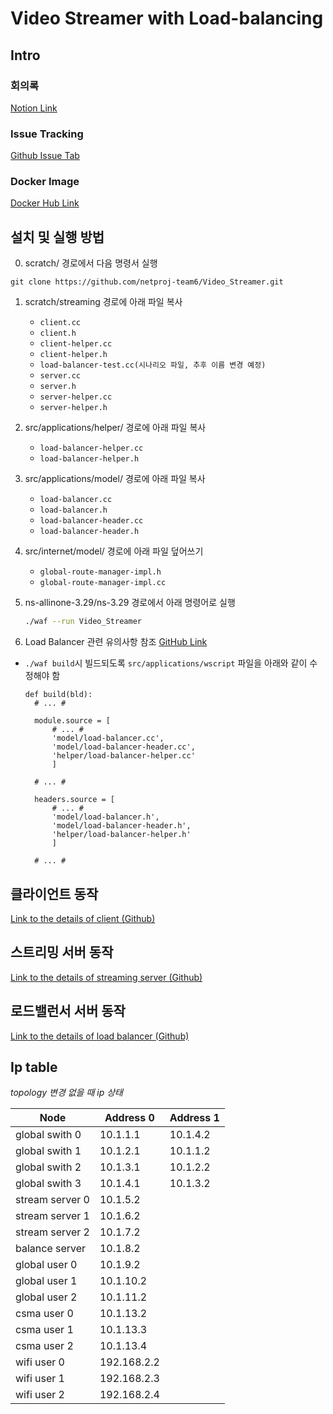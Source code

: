 # Video Streamer with Load-balancing

## Intro

### 회의록

[Notion Link](https://jonjjon.notion.site/jonjjon/6-1058851269db476c9ceeba7f8f121e94)

### Issue Tracking

[Github Issue Tab](https://github.com/netproj-team6/Video_Streamer/issues?q=is%3Aissue+is%3Aclosed)

### Docker Image

[Docker Hub Link](https://hub.docker.com/repository/docker/jonjjon/network_project_team6/general)

## 설치 및 실행 방법

0. scratch/ 경로에서 다음 명령서 실행
```
git clone https://github.com/netproj-team6/Video_Streamer.git
```

1. scratch/streaming 경로에 아래 파일 복사

   - ```client.cc```
   - ```client.h```
   - ```client-helper.cc```
   - ```client-helper.h```
   - ```load-balancer-test.cc(시나리오 파일, 추후 이름 변경 예정)```
   - ```server.cc```
   - ```server.h```
   - ```server-helper.cc```
   - ```server-helper.h```

2. src/applications/helper/ 경로에 아래 파일 복사

   - ```load-balancer-helper.cc```
   - ```load-balancer-helper.h```

3. src/applications/model/ 경로에 아래 파일 복사

   - ```load-balancer.cc```
   - ```load-balancer.h```
   - ```load-balancer-header.cc```
   - ```load-balancer-header.h```

4. src/internet/model/ 경로에 아래 파일 덮어쓰기

   - ```global-route-manager-impl.h```
   - ```global-route-manager-impl.cc```

5. ns-allinone-3.29/ns-3.29 경로에서 아래 명령어로 실행

   ```bash
   ./waf --run Video_Streamer
   ```

6. Load Balancer 관련 유의사항 참조
   [GitHub Link](https://github.com/netproj-team6/Video_Streamer/tree/main/lb#%EC%9C%A0%EC%9D%98-%EC%82%AC%ED%95%AD)

- `./waf build`시 빌드되도록 `src/applications/wscript` 파일을 아래와 같이 수정해야 함

  ```
  def build(bld):
    # ... #
    
    module.source = [
        # ... #
        'model/load-balancer.cc',
        'model/load-balancer-header.cc',
        'helper/load-balancer-helper.cc'
        ]
    
    # ... #
    
    headers.source = [
        # ... #
        'model/load-balancer.h',
        'model/load-balancer-header.h',
        'helper/load-balancer-helper.h'
        ]
    
    # ... #
  ```

  

   

## 클라이언트 동작

[Link to the details of client (Github)](https://github.com/netproj-team6/Video_Streamer/blob/main/client/README.md)

## 스트리밍 서버 동작

[Link to the details of streaming server (Github)](https://github.com/netproj-team6/Video_Streamer/blob/main/server/README.md)

## 로드밸런서 서버 동작

[Link to the details of load balancer (Github)](https://github.com/netproj-team6/Video_Streamer/blob/main/lb/README.md)


## Ip table
*topology 변경 없을 때 ip 상태*

|  Node |  Address 0 | Address 1  |  
|---|---|---|
| global swith 0  |  10.1.1.1 |  10.1.4.2  |   
|  global swith 1 |  10.1.2.1  |  10.1.1.2 |   
|  global swith 2  | 10.1.3.1  | 10.1.2.2  |  
|  global swith 3  |  10.1.4.1  |  10.1.3.2 |  
|  stream server 0  |  10.1.5.2  |    |
| stream server 1   |  10.1.6.2   |    |
|  stream server 2   |  10.1.7.2   |    |
|  balance server  |  10.1.8.2   |    |
|   global user 0 |   10.1.9.2  |    |
|  global user 1  |  10.1.10.2   |    |
|  global user 2  |  10.1.11.2  |    |
|  csma user 0  |  10.1.13.2  |    |
|  csma user 1  |  10.1.13.3  |    |
|  csma user 2  | 10.1.13.4   |    |
|  wifi user 0  |  192.168.2.2  |    | 
|  wifi user 1  |  192.168.2.3  |    | 
|  wifi user 2  |   192.168.2.4  |    | 
